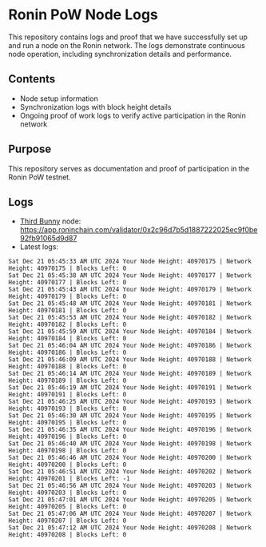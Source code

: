 # Ronin PoW Node Logs

This repository contains logs and proof that we have successfully set up and run a node on the Ronin network. The logs demonstrate continuous node operation, including synchronization details and performance.

## Contents

- Node setup information
- Synchronization logs with block height details
- Ongoing proof of work logs to verify active participation in the Ronin network

## Purpose

This repository serves as documentation and proof of participation in the Ronin PoW testnet.

## Logs

- [Third Bunny](https://thirdbunny.xyz/) node: https://app.roninchain.com/validator/0x2c96d7b5d1887222025ec9f0be92fb91065d9d87
- Latest logs:
```
Sat Dec 21 05:45:33 AM UTC 2024 Your Node Height: 40970175 | Network Height: 40970175 | Blocks Left: 0
Sat Dec 21 05:45:38 AM UTC 2024 Your Node Height: 40970177 | Network Height: 40970177 | Blocks Left: 0
Sat Dec 21 05:45:43 AM UTC 2024 Your Node Height: 40970179 | Network Height: 40970179 | Blocks Left: 0
Sat Dec 21 05:45:48 AM UTC 2024 Your Node Height: 40970181 | Network Height: 40970181 | Blocks Left: 0
Sat Dec 21 05:45:53 AM UTC 2024 Your Node Height: 40970182 | Network Height: 40970182 | Blocks Left: 0
Sat Dec 21 05:45:59 AM UTC 2024 Your Node Height: 40970184 | Network Height: 40970184 | Blocks Left: 0
Sat Dec 21 05:46:04 AM UTC 2024 Your Node Height: 40970186 | Network Height: 40970186 | Blocks Left: 0
Sat Dec 21 05:46:09 AM UTC 2024 Your Node Height: 40970188 | Network Height: 40970188 | Blocks Left: 0
Sat Dec 21 05:46:14 AM UTC 2024 Your Node Height: 40970189 | Network Height: 40970189 | Blocks Left: 0
Sat Dec 21 05:46:19 AM UTC 2024 Your Node Height: 40970191 | Network Height: 40970191 | Blocks Left: 0
Sat Dec 21 05:46:25 AM UTC 2024 Your Node Height: 40970193 | Network Height: 40970193 | Blocks Left: 0
Sat Dec 21 05:46:30 AM UTC 2024 Your Node Height: 40970195 | Network Height: 40970195 | Blocks Left: 0
Sat Dec 21 05:46:35 AM UTC 2024 Your Node Height: 40970196 | Network Height: 40970196 | Blocks Left: 0
Sat Dec 21 05:46:40 AM UTC 2024 Your Node Height: 40970198 | Network Height: 40970198 | Blocks Left: 0
Sat Dec 21 05:46:46 AM UTC 2024 Your Node Height: 40970200 | Network Height: 40970200 | Blocks Left: 0
Sat Dec 21 05:46:51 AM UTC 2024 Your Node Height: 40970202 | Network Height: 40970201 | Blocks Left: -1
Sat Dec 21 05:46:56 AM UTC 2024 Your Node Height: 40970203 | Network Height: 40970203 | Blocks Left: 0
Sat Dec 21 05:47:01 AM UTC 2024 Your Node Height: 40970205 | Network Height: 40970205 | Blocks Left: 0
Sat Dec 21 05:47:06 AM UTC 2024 Your Node Height: 40970207 | Network Height: 40970207 | Blocks Left: 0
Sat Dec 21 05:47:12 AM UTC 2024 Your Node Height: 40970208 | Network Height: 40970208 | Blocks Left: 0
```
